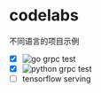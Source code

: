 # codelabs
不同语言的项目示例
- [x] ![go grpc test](https://github.com/iminders/codelabs/workflows/go%20grpc%20test/badge.svg)
- [x] ![python grpc test](https://github.com/iminders/codelabs/workflows/python%20grpc%20test/badge.svg)
- [ ] tensorflow serving
